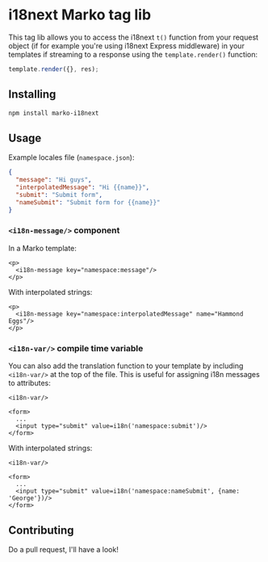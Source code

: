 # i18next Marko tag lib

This tag lib allows you to access the i18next `t()` function from your request
object (if for example you're using i18next Express middleware) in your
templates if streaming to a response using the `template.render()` function:

```javascript
template.render({}, res);
```

## Installing

```bash
npm install marko-i18next
```

## Usage

Example locales file (`namespace.json`):

```json
{
  "message": "Hi guys",
  "interpolatedMessage": "Hi {{name}}",
  "submit": "Submit form",
  "nameSubmit": "Submit form for {{name}}"
}
```

### `<i18n-message/>` component

In a Marko template:

```marko
<p>
  <i18n-message key="namespace:message"/>
</p>
```

With interpolated strings:

```marko
<p>
  <i18n-message key="namespace:interpolatedMessage" name="Hammond Eggs"/>
</p>
```

### `<i18n-var/>` compile time variable

You can also add the translation function to your template by including
`<i18n-var/>` at the top of the file. This is useful for assigning i18n
messages to attributes:

```marko
<i18n-var/>

<form>
  ...
  <input type="submit" value=i18n('namespace:submit')/>
</form>
```

With interpolated strings:

```marko
<i18n-var/>

<form>
  ...
  <input type="submit" value=i18n('namespace:nameSubmit', {name: 'George'})/>
</form>
```

## Contributing

Do a pull request, I'll have a look!
